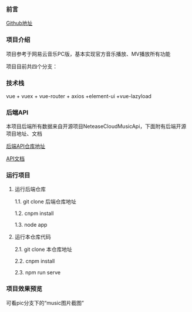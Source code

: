 ### 前言


[Github地址](https://github.com/123321-ctrl/ppp-music)

### 项目介绍

项目参考于网易云音乐PC版，基本实现官方音乐播放、MV播放所有功能

项目目前共四个分支：

### 技术栈

vue + vuex + vue-router + axios +element-ui +vue-lazyload

### 后端API

本项目后端所有数据来自开源项目NeteaseCloudMusicApi，下面附有后端开源项目地址、文档

[后端API仓库地址](https://github.com/Binaryify/NeteaseCloudMusicApi)     

[API文档](https://neteasecloudmusicapi.vercel.app/#/)

### 运行项目

1. 运行后端仓库

    1.1. git clone 后端仓库地址

    1.2. cnpm install

    1.3. node app

2. 运行本仓库代码

    2.1. git clone 本仓库地址

    2.2. cnpm install

    2.3. npm run serve


### 项目效果预览

可看pic分支下的“music图片截图”

